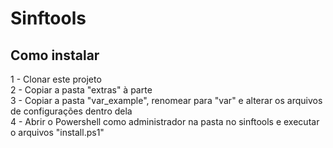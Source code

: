 # Sinftools

## Como instalar

1 - Clonar este projeto  
2 - Copiar a pasta "extras" à parte  
3 - Copiar a pasta "var_example", renomear para "var" e alterar os arquivos de configurações dentro dela  
4 - Abrir o Powershell como administrador na pasta no sinftools e executar o arquivos "install.ps1"

